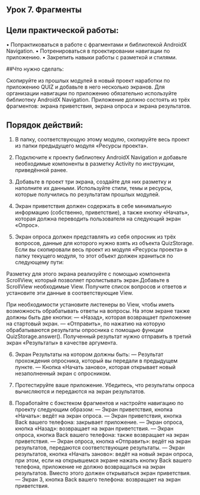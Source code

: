 ## Урок 7. Фрагменты
## Цели практической работы:

• Попрактиковаться в работе с фрагментами и библиотекой AndroidX Navigation.
• Потренироваться в проектировании навигации по приложению.
• Закрепить навыки работы с разметкой и стилями.


##Что нужно сделать:

Скопируйте из прошлых модулей в новый проект наработки по приложению QUIZ и добавьте в него несколько экранов.
Для организации навигации по приложению обязательно используйте библиотеку AndroidX Navigation.
Приложение должно состоять из трёх фрагментов: экрана приветствия, экрана опроса и экрана результатов.

## Порядок действий:
1. В папку, соответствующую этому модулю, скопируйте весь проект из папки предыдущего модуля «Ресурсы проекта».

2. Подключите к проекту библиотеку AndroidX Navigation и добавьте необходимые компоненты в разметку Activity по инструкции, приведённой ранее.

3. Добавьте в проект три экрана, создайте для них разметку и наполните их данными. Используйте стили, темы и ресурсы, которые получились по результатам прошлых модулей.

4. Экран приветствия должен содержать в себе минимальную информацию (собственно, приветствие), а также кнопку «Начать», которая должна переводить пользователя на следующий экран «Опрос».

5. Экран опроса должен представлять из себя опросник из трёх вопросов, данные для которого нужно взять из объекта QuizStorage. Если вы скопировали весь проект из модуля «Ресурсы проекта» в папку текущего модуля, то этот объект должен храниться по следующему пути:

Разметку для этого экрана реализуйте с помощью компонента ScrollView, который позволяет пролистывать экран.Добавьте в ScrollView необходимые View. Получите список вопросов и ответов и установите эти данные в соответствующие View.

При необходимости установите листенеры во View, чтобы иметь возможность обрабатывать ответы на вопросы. На этом экране также должны быть две кнопки:
— «Назад», которая возвращает приложение на стартовый экран.
— «Отправить», по нажатию на которую обрабатываются результаты опросника с помощью функции QuizStorage.answer(). Полученный результат нужно отправить в третий экран «Результаты» в качестве аргумента.

6. Экран Результаты на котором должны быть:
— Результат прохождения опросника, который вы передали в предыдущем пункте.
— Кнопка «Начать заново», которая открывает новый незаполненный экран с опросником.

7. Протестируйте ваше приложение. Убедитесь, что результаты опроса вычисляются и передаются на экран результатов.

8. Поработайте с бэкстеком фрагментов и настройте навигацию по проекту следующим образом:
— Экран приветствия, кнопка «Начать»: ведёт на экран опроса.
— Экран приветствия, кнопка Back вашего телефона: закрывает приложение.
— Экран опроса, кнопка «Назад»: возвращает на экран приветствия.
— Экран опроса, кнопка Back вашего телефона: также возвращает на экран приветствия.
— Экран опроса, кнопка «Отправить»: ведёт на экран результатов, передаются соответствующие результаты.
— Экран результатов, кнопка «Начать заново»: ведёт на новый экран опроса, при этом, если на открывшемся экране нажать кнопку Back вашего телефона, приложение не должно возвращаться на экран результатов. Вместо этого должен открываться экран приветствия.
— Экран 3, кнопка Back вашего телефона: возвращает на экран приветствия.

